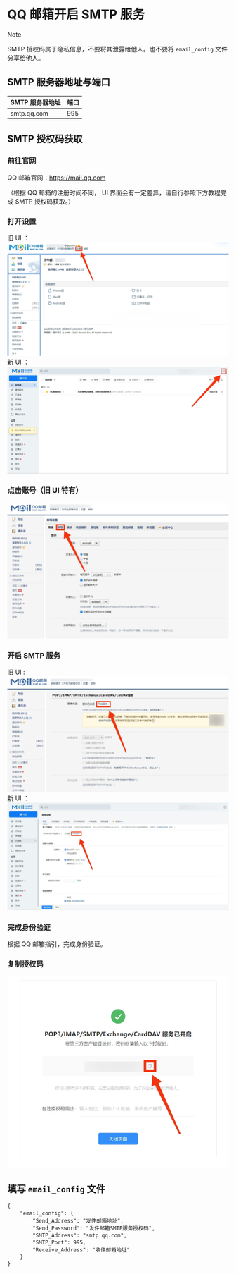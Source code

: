 # QQ 邮箱开启 SMTP 服务

>[!NOTE]
SMTP 授权码属于隐私信息，不要将其泄露给他人。也不要将 `email_config` 文件分享给他人。

## SMTP 服务器地址与端口
| **SMTP 服务器地址** | **端口** |
| ------------------- | -------- |
| smtp.qq.com         | 995      |

## SMTP 授权码获取
### 前往官网
QQ 邮箱官网：https://mail.qq.com

（根据 QQ 邮箱的注册时间不同， UI 界面会有一定差异，请自行参照下方教程完成 SMTP 授权码获取。）

### 打开设置
旧 UI ：
<img src="./image/QQ_1.jpg" />
新 UI ：
<img src="./image/QQ_new_1.jpg" />

### 点击账号（旧 UI 特有）
<img src="./image/QQ_2.jpg" />

### 开启 SMTP 服务
旧 UI :
<img src="./image/QQ_3.jpg" />
新 UI ：
<img src="./image/QQ_new_2.jpg" />

### 完成身份验证
根据 QQ 邮箱指引，完成身份验证。

### 复制授权码
<img src="./image/QQ_4.jpg" />

## 填写 `email_config` 文件
```
{
    "email_config": {
        "Send_Address": "发件邮箱地址",
        "Send_Password": "发件邮箱SMTP服务授权码",
        "SMTP_Address": "smtp.qq.com",
        "SMTP_Port": 995,
        "Receive_Address": "收件邮箱地址"
    }
}
```